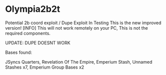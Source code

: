 # Olympia2b2t
Potential 2b coord exploit / Dupe Exploit In Testing
This is the new improved version! 
[INFO] This will not work remotely on your PC, This is not the required components.

UPDATE: DUPE DOESNT WORK

Bases found:

JSyncs Quarters,
Revelation Of The Empire,
Emperium Stash,
Unnamed Stashes x7,
Emperium Group Bases x2
